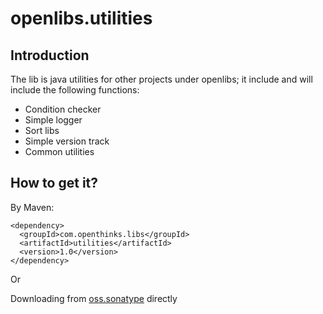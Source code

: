 # openlibs.utilities

## Introduction
The lib is java utilities for other projects under openlibs; it include and will include the following functions:
* Condition checker
* Simple logger
* Sort libs
* Simple version track
* Common utilities

## How to get it?

By Maven:
```
<dependency>
  <groupId>com.openthinks.libs</groupId>
  <artifactId>utilities</artifactId>
  <version>1.0</version>
</dependency>
```

Or

Downloading from [oss.sonatype](https://oss.sonatype.org/content/groups/staging/com/openthinks/libs/utilities/) directly


